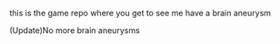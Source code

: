 this is the game repo where you get to see me have a brain aneurysm

(Update)No more brain aneurysms
